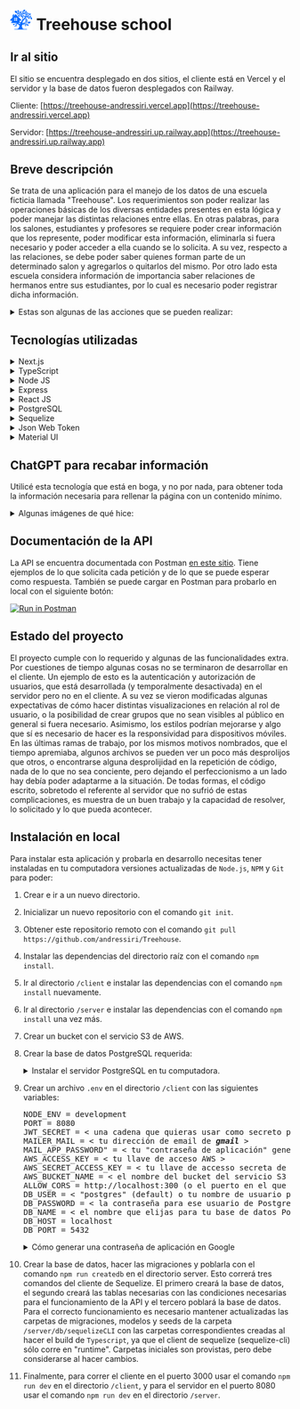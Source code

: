 # [<img src="/assets/treehouse-logo.png" alt="Treehouse logo" width="40"/>](#) Treehouse school

## Ir al sitio

El sitio se encuentra desplegado en dos sitios, el cliente está en Vercel y el servidor y la base de datos fueron desplegados con Railway.

Cliente: [https://treehouse-andressiri.vercel.app](https://treehouse-andressiri.vercel.app)

Servidor: [https://treehouse-andressiri.up.railway.app](https://treehouse-andressiri.up.railway.app)

## Breve descripción

Se trata de una aplicación para el manejo de los datos de una escuela ficticia llamada "Treehouse". Los requerimientos son poder realizar las operaciones básicas de los diversas entidades presentes en esta lógica y poder manejar las distintas relaciones entre ellas. En otras palabras, para los salones, estudiantes y profesores se requiere poder crear información que los represente, poder modificar esta información, eliminarla si fuera necesario y poder acceder a ella cuando se lo solicita. A su vez, respecto a las relaciones, se debe poder saber quienes forman parte de un determinado salon y agregarlos o quitarlos del mismo. Por otro lado esta escuela considera información de importancia saber relaciones de hermanos entre sus estudiantes, por lo cual es necesario poder registrar dicha información.

<details>
  
  <summary>Estas son algunas de las acciones que se pueden realizar:</summary>

- Crear y editar las distintas entidades a través de formularios:

![Crear](/assets/actions/1-create.png)

![Editar](/assets/actions/1-edit.png)

- Eliminar las distintas entidades (salones, estudiantes y profesores):

![Eliminar](/assets/actions/2-delete.png)

- Ver los distintos alumnos de un salón y elegir quitarlos o verlos en detalle:

![Lista de estudiantes](/assets/actions/3-students-list.png)

- Definir a un estudiante como hermano de otro/s estudiante/s:

![Agregar hermano](/assets/actions/4-add-sibling.png)

- Agregar estudiantes o profesores a un salon:

![Agregar a salon](/assets/actions/5-add-to-room.png)

- Agregar imágenes para reconocerlos mejor:

![Agregar imagenn](/assets/actions/6-add-image.png)

</details>

## Tecnologías utilizadas

<details>
  
  <summary>Next.js</summary>
  
  [Next.js](https://nextjs.org) es un framework de React para construir aplicaciones web del lado del servidor. Proporciona características como renderizado del lado del servidor (SSR), pre-renderizado estático, enrutamiento simple y escalabilidad. Además, Next.js viene con algunas características incorporadas para mejorar el rendimiento, como la división de código y la precarga automática de páginas. También es compatible con una amplia variedad de bibliotecas y herramientas de desarrollo, lo que lo convierte en una herramienta poderosa para desarrolladores de todos los niveles de experiencia. En resumen, Next.js es una excelente opción para aquellos que desean desarrollar aplicaciones web rápidas y escalables utilizando React.
    
</details>
  
<details>
    
  <summary>TypeScript</summary>
  
  [TypeScript](https://www.typescriptlang.org/) es un lenguaje de programación de código abierto desarrollado y mantenido por Microsoft. Es una superconjunto tipado de JavaScript que agrega características como tipos de datos estáticos opcionales, interfaces, clases y decoradores. Estas características permiten una mayor verificación de errores y una mejor documentación del código, lo que lo hace más fácil de mantener y escalar. TypeScript se compila a JavaScript para su uso en navegadores web y en entornos de servidor. Es una herramienta popular para el desarrollo de aplicaciones de una sola página (SPA), aplicaciones de Node.js, y para proyectos de código abierto y empresariales.
  
</details>

<details>
  
  <summary>Node JS</summary>

[Node.js](https://nodejs.org/es) es un entorno de ejecución orientado a eventos asíncronos para JavaScript construido con [V8, motor de JavaScript de Chrome](https://v8.dev/), y diseñado para crear aplicaciones network escalables. Por supuesto Node.js tiene varios pros y contras comparado con otros lenguajes y frameworks con los que compite, pero las principales razones que explican por qué lo elegí para este proyecto son, primero, por la ventaja de poder utilizar "Javascript en todos lados", siendo que Node.js soporta Javascript tanto en el lado del cliente como en el lado del servidor, y segundo, el vasto repositorio de librerías al que se tiene acceso con Node Package Manager.

</details>

<details>

  <summary>Express</summary>

[Express](https://expressjs.com/es) es una infraestructura web rápida, minimalista y flexible para Node.js que proporciona un conjunto sólido de prestaciones. La principal razón por la cual la elegí es que, sin agregar muchas restricciones, hace mucho más claro y fácil el control de las peticiones y las respuestas y el diseño de rutas con, como dice en su sitio oficial, "con miles de métodos de programa de utilidad HTTP y middleware a su disposición".

  </details>
  
  <details>

  <summary>React JS</summary>

[React](https://es.reactjs.org/) es una librería de Javascript de código abierto eficiente, declarativa, y flexible para construir interfaces de usuario simples, rápidas, y escalables para el frontend de aplicaciones web. Utiliza JSX que es una extensión de sintaxis de JavaScript que permite mezclar HTML, lo que facilita el desarrollo de componentes. Elegí React en su momento por recomendaciones, siendo que estoy de acuerdo con las razones que me dieron: que es más fácil de aprender y usar en un principio y que tiene un enorme potencial cuando se lo aprende en profundidad, que tiene un gran apoyo de la comunidad y que es empleado ampliamente en el mercado laboral IT; junto con otras ventajas tecnológicas como un renderizado rápido. Hoy en día, utilizando Next.js no tengo dudas de que tomñe ua buena decisión.

  </details>

<details>
  
  <summary>PostgreSQL</summary>

[PostgreSQL](https://www.postgresql.org/) es un poderoso sistema de bases de datos objeto-relacional. Una de las razones para tomar esta decisión en lugar de elegir otra base de datos relacional es que es de código abierto con más de 30 años de actividad y hay una gran cantidad de información fácil de encontrar que describe cómo instalarla y utilizarla en la documentación oficial. Otra razón importante es que algunas funciones, como crear, actualizar o eliminar, en mi opinión, tienen un mejor retorno de información luego de que la acción es realizada.

  </details>

  <details>

  <summary>Sequelize</summary>

[Sequelize](https://sequelize.org/) es un moderno Mapeador de Objetos Relacionales u ORM (por las siglas en inglés de Object Relational Mapping) para TypeScript y Node.js en conjunto con PostgresSQL y otras bases de datos relacionales SQL. Siendo un ORM, Sequelize me permite acceder a la base de datos usando una lógica orientada a objetos con Javascript, una gran ventaja. La utilización del cliente de sequelize con las migraciones y los seeders realmente facilita la creación, el trabajo y las pruebas con la base de datos.

  </details>

  <details>

  <summary>Json Web Token</summary>

[JSON Web Token (JWT)](https://jwt.io/) es un estándar abierto ([RFC 7519](https://datatracker.ietf.org/doc/html/rfc7519)) que define una forma compacta y contenida en sí misma de transmitir de forma segura información entre dos partes en formato de objeto JSON. Esta información puede ser verificada y es confiable porque está cifrada digitalmente, ya que los tokens pueden ser cifrados utilizando un secreto o un par de llaves público/privado. Elegí esto para mis métodos de autorización y autenticación porque resulta en una manera bastante sencilla de llevarlos a cabo. Me parece mejor que otras opciones, como Passport, esto debido a que encuentro menos restricciones, pese a que Passport provea un middleware ya incluído que tuve que desarrollar en este caso.

  </details>
  
  <details>
  
  <summary>Material UI</summary>

[Material UI](https://mui.com/) es un proyecto de código abierto que cuenta con componentes de React que implementan Material Design de Google. Con la experiencia que tengo trabajando con distintos frameworks de CSS, la opción que más me atrae es MUI5 con Emotion o Styled Components. Permite la utilización de componentes de mayor orden y una mejor modularización y separación de intereses.

  </details>

## ChatGPT para recabar información

Utilicé esta tecnología que está en boga, y no por nada, para obtener toda la información necesaria para rellenar la página con un contenido mínimo.

<details>
  
  <summary>Algunas imágenes de qué hice:</summary>
  
  ![Personajes de hey Arnold](/assets/chatgpt/1-hey-arnold-characters.png)
  
  ![Descripción de salón](/assets/chatgpt/2-room-description.png)
  
  ![Personajes de Rugrats](/assets/chatgpt/3-rugrats-characters.png)
  
  ![Hermanos en Rugrats](/assets/chatgpt/4-rugrats-siblings.png)
  
  ![Hermanos en Los Simpsons y Hey Arnold](/assets/chatgpt/5-siblings-arnold-simpson.png)
  
</details>

## Documentación de la API

La API se encuentra documentada con Postman [en este sitio](https://documenter.getpostman.com/view/16003276/2s93RRvCnk). Tiene ejemplos de lo que solicita cada petición y de lo que se puede esperar como respuesta. También se puede cargar en Postman para probarlo en local con el siguiente botón:

[![Run in Postman](https://run.pstmn.io/button.svg)](https://app.getpostman.com/run-collection/16003276-0fd7cea5-6958-457a-b85c-b79c13d9aa53?action=collection%2Ffork&collection-url=entityId%3D16003276-0fd7cea5-6958-457a-b85c-b79c13d9aa53%26entityType%3Dcollection%26workspaceId%3D88f8a20c-a33c-4ea4-a9e6-6c025602e4bd)

## Estado del proyecto

El proyecto cumple con lo requerido y algunas de las funcionalidades extra. Por cuestiones de tiempo algunas cosas no se terminaron de desarrollar en el cliente. Un ejemplo de esto es la autenticación y autorización de usuarios, que está desarrollada (y temporalmente desactivada) en el servidor pero no en el cliente. A su vez se vieron modificadas algunas expectativas de cómo hacer distintas visualizaciones en relación al rol de usuario, o la posibilidad de crear grupos que no sean visibles al público en general si fuera necesario. Asimismo, los estilos podrían mejorarse y algo que sí es necesario de hacer es la responsividad para dispositivos móviles. En las últimas ramas de trabajo, por los mismos motivos nombrados, que el tiempo apremiaba, algunos archivos se pueden ver un poco más desprolijos que otros, o encontrarse alguna desprolijidad en la repetición de código, nada de lo que no sea conciente, pero dejando el perfeccionismo a un lado hay debía poder adaptarme a la situación. De todas formas, el código escrito, sobretodo el referente al servidor que no sufrió de estas complicaciones, es muestra de un buen trabajo y la capacidad de resolver, lo solicitado y lo que pueda acontecer.

## Instalación en local

Para instalar esta aplicación y probarla en desarrollo necesitas tener instaladas en tu computadora versiones actualizadas de `Node.js`, `NPM` y `Git` para poder:

1. Crear e ir a un nuevo directorio.
2. Inicializar un nuevo repositorio con el comando `git init`.
3. Obtener este repositorio remoto con el comando `git pull https://github.com/andressiri/Treehouse`.
4. Instalar las dependencias del directorio raíz con el comando `npm install`.
5. Ir al directorio `/client` e instalar las dependencias con el comando `npm install` nuevamente.
6. Ir al directorio `/server` e instalar las dependencias con el comando `npm install` una vez más.
7. Crear un bucket con el servicio S3 de AWS.
8. Crear la base de datos PostgreSQL requerida:

   <details>

     <summary>Instalar el servidor PostgreSQL en tu computadora.</summary>

   - Descargar el instalador en [el sitio oficial](https://www.postgresql.org/download/).
   - En Windows considerar que es necesario haber ingresado como administrador o superusuario para realizar la instalación. De ser necesario, se recomienda seguir [las instrucciones para Windows provistas en el sitio oficial](https://www.enterprisedb.com/docs/supported-open-source/postgresql/installer/02_installing_postgresql_with_the_graphical_installation_wizard/01_invoking_the_graphical_installer/).
   - En Mac OS considerar que hay que correr el paquete dmg descargado como usuario administrador. De ser necesario, se recomienda seguir [las instrucciones para Mac OS provistas en el sitio oficial](https://www.enterprisedb.com/postgres-tutorials/installation-postgresql-mac-os).
   - En Ubuntu para Linux seguir [ las instrucciones provistas en el sitio oficial para Ubuntu](https://www.enterprisedb.com/postgres-tutorials/how-install-postgres-ubuntu).
   - Necesitarás la constraseña que ingreses en la instalación para conectarte a la base de datos.

   </details>

9. Crear un archivo `.env` en el directorio `/client` con las siguientes variables:
   <pre>
   NODE_ENV = development
   PORT = 8080
   JWT_SECRET = < una cadena que quieras usar como secreto para el token de JWT >
   MAILER_MAIL = < tu dirección de email de <em><strong>gmail</strong></em> >
   MAIL_APP_PASSWORD" = < tu "contraseña de aplicación" generada desde google (no es la constraseña de tu email) >
   AWS_ACCESS_KEY = < tu llave de acceso AWS >
   AWS_SECRET_ACCESS_KEY = < tu llave de accesso secreta de AWS >
   AWS_BUCKET_NAME = < el nombre del bucket del servicio S3 de AWS >
   ALLOW_CORS = http://localhost:300 (o el puerto en el que corras el cliente)
   DB_USER = < "postgres" (default) o tu nombre de usuario para la base de datos de PostgreSQL >
   DB_PASSWORD = < la contraseña para ese usuario de PostgreSQL >
   DB_NAME = < el nombre que elijas para tu base de datos PostgreSQL >
   DB_HOST = localhost
   DB_PORT = 5432
   </pre>

   <details>

   <summary>Cómo generar una contraseña de aplicación en Google</summary>

   Para generar una nueva contraseña de aplicación seguir los siguientes pasos:

   1. En una nueva pestaña de Chrome ir a "Gestionar tu cuenta de Google".

      ![gestionar tu cuenta de google](/assets/README/gmail%20application%20password/1.%20Gestionar%20tu%20cuenta%20de%20Google.png)

   2. Ir a "Iniciar sesión en Google" en la sección de "Seguridad" y clickear en "Contraseñas de aplicaciones". Notar que es necesario tener la verificación en dos pasos activada para poder hacer esto.

      ![ir a contraseñas de aplicaciones](/assets/README/gmail%20application%20password/2.%20Ir%20a%20contrase%C3%B1as%20de%20aplicaciones.png)

   3. Crear una nueva constraseña de aplicación, el nombre es indistinto.

      ![crear una nueva constraseña de aplicación](/assets/README/gmail%20application%20password/3.%20Crear%20una%20nueva%20contrase%C3%B1a%20de%20aplicaci%C3%B3n.png)

   4. Obtener la nueva contraseña de aplicación creada.

      ![obtener la nueva contraseña de aplicación](/assets/README/gmail%20application%20password/4.%20Obtener%20la%20constrase%C3%B1a%20de%20aplicaci%C3%B3n.png)

   </details>

10. Crear la base de datos, hacer las migraciones y poblarla con el comando `npm run createdb` en el directorio server. Esto correrá tres comandos del cliente de Sequelize. El primero creará la base de datos, el segundo creará las tablas necesarias con las condiciones necesarias para el funcionamiento de la API y el tercero poblará la base de datos. Para el correcto funcionamiento es necesario mantener actualizadas las carpetas de migraciones, modelos y seeds de la carpeta `/server/db/sequelizeCLI` con las carpetas correspondientes creadas al hacer el build de `Typescript`, ya que el client de sequelize (sequelize-cli) sólo corre en "runtime". Carpetas iniciales son provistas, pero debe considerarse al hacer cambios.
11. Finalmente, para correr el cliente en el puerto 3000 usar el comando `npm run dev` en el directorio `/client`, y para el servidor en el puerto 8080 usar el comando `npm run dev` en el directorio `/server`.
